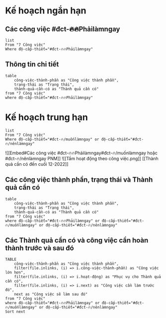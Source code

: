 # Kế hoạch ngắn hạn
## Các công việc #đct-🔥🔥Phảilàmngay
```dataview
list
From "7 Công việc" 
Where độ-cấp-thiết="#đct-🔥🔥Phảilàmngay" 
```

## Thông tin chi tiết
```dataview 
table 
	công-việc-thành-phần as "Công việc thành phần", 
	trạng-thái as "Trạng thái", 
	thành-quả-cần-có as "Thành quả cần có"
from "7 Công việc" 
where độ-cấp-thiết="#đct-🔥🔥Phảilàmngay"
```
# Kế hoạch trung hạn
```dataview
list
From "7 Công việc" 
Where độ-cấp-thiết="#đct-🔥/muốnlàmngay" or độ-cấp-thiết="#đct-🔥/nênlàmngay" 
```
![[Embed#Các công việc #đct-🔥🔥Phảilàmngay#đct-🔥/muốnlàmngay hoặc #đct-🔥/nênlàmngay PNM]]
![[Tầm hoạt động theo công việc.png]]
[[Thành quả cần có đến cuối 12-2022]]
## Các công việc thành phần, trạng thái và Thành quả cần có
```dataview 
table 
	công-việc-thành-phần as "Công việc thành phần", 
	trạng-thái as "Trạng thái", 
	thành-quả-cần-có as "Thành quả cần có"
from "7 Công việc" 
where độ-cấp-thiết="#đct-🔥🔥Phảilàmngay" or độ-cấp-thiết="#đct-🔥/muốnlàmngay" or độ-cấp-thiết="#đct-🔥/nênlàmngay"  
```
## Các Thành quả cần có và công việc cần hoàn thành trước và sau đó
```dataview
TABLE
	công-việc-thành-phần as "Công việc thành phần", 
	filter(file.inlinks, (i) => i.công-việc-thành-phần) as "Công việc lớn hơn", 
	filter(file.inlinks, (i) => i.hoạt-động) as "Phục vụ cho Thành quả cần có", 
	filter(file.inlinks, (i) => i.next) as "Công việc cần làm trước đó",
	next as "Công việc sẽ làm sau đó"
from "7 Công việc"   
where độ-cấp-thiết="#đct-🔥🔥Phảilàmngay" or độ-cấp-thiết="#đct-🔥/muốnlàmngay" or độ-cấp-thiết="#đct-🔥/nênlàmngay"  
Sort next
```
